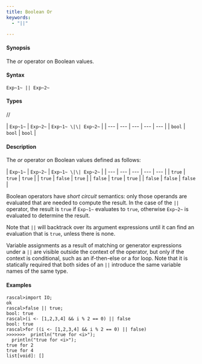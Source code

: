 ```yaml
---
title: Boolean Or
keywords:
  - "||"

---
```


#### Synopsis

The _or_ operator on Boolean values.

#### Syntax

`Exp~1~ || Exp~2~`

#### Types

//

| `Exp~1~` | `Exp~2~`  | `Exp~1~ \|\| Exp~2~`  |
| --- | --- | --- | --- | --- |
| `bool`    | `bool`     | `bool`                |

#### Description

The _or_ operator on Boolean values defined as follows:

| `Exp~1~` | `Exp~2~`  | `Exp~1~ \|\| Exp~2~`  |
| --- | --- | --- | --- | --- |
| `true`    | `true`     | `true`                |
| `true`    | `false`    | `true`                |
| `false`   | `true`     | `true`                |
| `false`   | `false`    | `false`               |

Boolean operators have _short circuit_ semantics:  only those operands are evaluated that are needed to compute the result. In the case of the `||` operator, the result is `true` if `Exp~1~` evaluates to `true`, otherwise `Exp~2~` is evaluated to determine the result.

Note that `||` will backtrack over its argument expressions until it can find an evaluation that is `true`, unless there is none.

Variable assignments as a result of matching or generator expressions under a `||` are visible outside the context of the operator, but only if the context is conditional, such as an if-then-else or a for loop. Note that it is statically required that both sides of an `||` introduce the same variable names of the same type.

#### Examples

```rascal-shell 
rascal>import IO;
ok
rascal>false || true;
bool: true
rascal>(i <- [1,2,3,4] && i % 2 == 0) || false
bool: true
rascal>for ((i <- [1,2,3,4] && i % 2 == 0) || false) 
>>>>>>>  println("true for <i>");
  println("true for <i>");
true for 2
true for 4
list[void]: []
```

